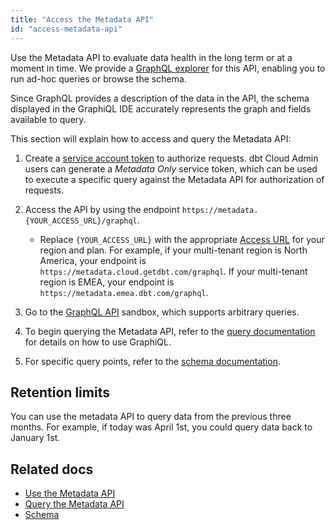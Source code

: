 ```yaml
---
title: "Access the Metadata API"
id: "access-metadata-api"
---
```


Use the Metadata API to evaluate data health in the long term or at a moment in time. We provide a [GraphQL explorer](https://metadata.cloud.getdbt.com/graphql) for this API, enabling you to run ad-hoc queries or browse the schema. 

Since GraphQL provides a description of the data in the API, the schema displayed in the GraphiQL IDE accurately represents the graph and fields available to query.  

<Snippet src="metadata-api-prerequisites" />

This section will explain how to access and query the Metadata API:

1. Create a [service account token](/docs/dbt-cloud-apis/service-tokens) to authorize requests. dbt Cloud Admin users can generate a _Metadata Only_ service token, which can be used to execute a specific query against the Metadata API for authorization of requests.

2. Access the API by using the endpoint `https://metadata.{YOUR_ACCESS_URL}/graphql`. 
    * Replace `{YOUR_ACCESS_URL}` with the appropriate [Access URL](/docs/deploy/regions-ip-addresses) for your region and plan. For example, if your multi-tenant region is North America, your endpoint is `https://metadata.cloud.getdbt.com/graphql`. If your multi-tenant region is EMEA, your endpoint is `https://metadata.emea.dbt.com/graphql`.

3. Go to the [GraphQL API](https://metadata.cloud.getdbt.com/graphql) sandbox, which supports arbitrary queries. 

4. To begin querying the Metadata API, refer to the [query documentation](/docs/dbt-cloud-apis/metadata-querying.md) for details on how to use GraphiQL.

5. For specific query points, refer to the [schema documentation](/docs/dbt-cloud-apis/metadata-schema-model). 


## Retention limits
You can use the metadata API to query data from the previous three months. For example, if today was April 1st, you could query data back to January 1st.


<!-- embed iframe of graphiql 
<iframe title="GraphiQL" width="100%" height="100%" src="https://embed.graphql.com/embed?endpointURL=%22https%3A%2F%2Fmetadata.cloud.getdbt.com%2Fgraphiql%22&query=%22%7B%5Cn%20%20feed%20(type%3A%20NEW%2C%20limit%3A%205)%20%7B%5Cn%20%20%20%20repository%20%7B%5Cn%20%20%20%20%20%20owner%20%7B%20login%20%7D%5Cn%20%20%20%20%20%20name%5Cn%20%20%20%20%7D%5Cn%5Cn%20%20%20%20postedBy%20%7B%20login%20%7D%5Cn%20%20%7D%5Cn%7D%5Cn%22&variables=%22%22&response=%22Hit%20run!%5Cn%22&history=true&prettify=true&docs=true" />



<!--cdn code for graphaql sandbox 
link here: https://studio.apollographql.com/sandbox/explorer?overlay=embed-sandbox
docs link here: https://www.apollographql.com/docs/graphos/explorer/embed-explorer


<div style="width: 100%; height: 100%;" id='embedded-sandbox'></div>
<script src="https://embeddable-sandbox.cdn.apollographql.com/_latest/embeddable-sandbox.umd.production.min.js"></script> 
<script>
  new window.EmbeddedSandbox({
    target: '#embedded-sandbox',
    initialEndpoint: 'https://metadata.cloud.getdbt.com/graphql',
    initialState: {
      document: `query ExampleQuery {
  id
}`,
      variables: {},
      headers: {},
      includeCookies: false,
    },
  });
</script>
  
-->
## Related docs


- [Use the Metadata API](/docs/dbt-cloud-apis/metadata-use-case-guides)
- [Query the Metadata API](/docs/dbt-cloud-apis/metadata-querying)
- [Schema](/docs/dbt-cloud-apis/metadata-schema-model)


